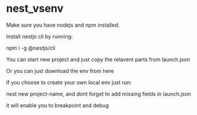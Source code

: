# nest_vsenv
Make sure you have nodejs and npm installed. 

Install nestjs cli by running:

npm i -g @nestjs/cli

You can start new project and just copy the relavent parts from launch.json

Or you can just download the env from here

If you choose to create your own local env just run:

nest new project-name, and dont forget to add missing fields in launch.json
  
it will enable you to breakpoint and debug

